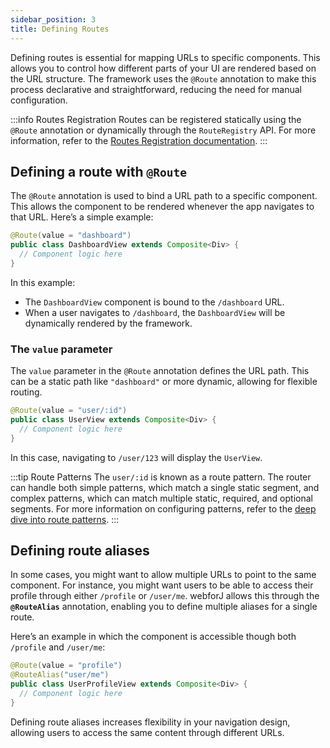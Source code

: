 ```yaml
---
sidebar_position: 3  
title: Defining Routes
---
```


Defining routes is essential for mapping URLs to specific components. This allows you to control how different parts of your UI are rendered based on the URL structure. The framework uses the `@Route` annotation to make this process declarative and straightforward, reducing the need for manual configuration.

:::info Routes Registration
Routes can be registered statically using the `@Route` annotation or dynamically through the `RouteRegistry` API. For more information, refer to the [Routes Registration documentation](./routes-registration).
:::

## Defining a route with `@Route`

The `@Route` annotation is used to bind a URL path to a specific component. This allows the component to be rendered whenever the app navigates to that URL. Here’s a simple example:

```java
@Route(value = "dashboard")
public class DashboardView extends Composite<Div> {
  // Component logic here
}
```

In this example:
- The `DashboardView` component is bound to the `/dashboard` URL.
- When a user navigates to `/dashboard`, the `DashboardView` will be dynamically rendered by the framework.

### The `value` parameter

The `value` parameter in the `@Route` annotation defines the URL path. This can be a static path like `"dashboard"` or more dynamic, allowing for flexible routing.

```java
@Route(value = "user/:id")
public class UserView extends Composite<Div> {
  // Component logic here
}
```

In this case, navigating to `/user/123` will display the `UserView`.

:::tip Route Patterns
The `user/:id` is known as a route pattern. The router can handle both simple patterns, which match a single static segment, and complex patterns, which can match multiple static, required, and optional segments. For more information on configuring patterns, refer to the [deep dive into route patterns](./route-patterns).
:::

## Defining route aliases

In some cases, you might want to allow multiple URLs to point to the same component. For instance, you might want users to be able to access their profile through either `/profile` or `/user/me`. webforJ allows this through the **`@RouteAlias`** annotation, enabling you to define multiple aliases for a single route.

Here’s an example in which the component is accessible though both `/profile` and `/user/me`:

```java
@Route(value = "profile")
@RouteAlias("user/me")
public class UserProfileView extends Composite<Div> {
  // Component logic here
}
```

Defining route aliases increases flexibility in your navigation design, allowing users to access the same content through different URLs.

<GiscusComments />